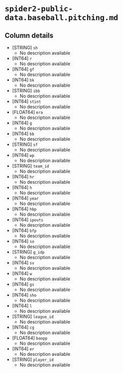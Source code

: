 # `spider2-public-data.baseball.pitching.md`

## Column details

* [STRING]    `sh`
  - No description available
* [INT64]    `r`
  - No description available
* [INT64]    `gf`
  - No description available
* [INT64]    `bk`
  - No description available
* [STRING]    `ibb`
  - No description available
* [INT64]    `stint`
  - No description available
* [FLOAT64]    `era`
  - No description available
* [INT64]    `g`
  - No description available
* [INT64]    `bb`
  - No description available
* [STRING]    `sf`
  - No description available
* [INT64]    `wp`
  - No description available
* [STRING]    `team_id`
  - No description available
* [INT64]    `hr`
  - No description available
* [INT64]    `h`
  - No description available
* [INT64]    `year`
  - No description available
* [INT64]    `hbp`
  - No description available
* [INT64]    `ipouts`
  - No description available
* [INT64]    `bfp`
  - No description available
* [INT64]    `so`
  - No description available
* [STRING]    `g_idp`
  - No description available
* [INT64]    `sv`
  - No description available
* [INT64]    `w`
  - No description available
* [INT64]    `gs`
  - No description available
* [INT64]    `sho`
  - No description available
* [INT64]    `l`
  - No description available
* [STRING]    `league_id`
  - No description available
* [INT64]    `cg`
  - No description available
* [FLOAT64]    `baopp`
  - No description available
* [INT64]    `er`
  - No description available
* [STRING]    `player_id`
  - No description available

